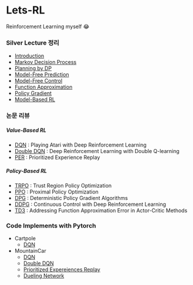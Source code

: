 # Lets-RL
Reinforcement Learning myself :joy:

### Silver Lecture 정리
- [Introduction](https://github.com/Junhojuno/Lets-RL/blob/master/silver%EA%B0%95%EC%9D%98/01_intro_RL.md)
- [Markov Decision Process](https://github.com/Junhojuno/Lets-RL/blob/master/silver%EA%B0%95%EC%9D%98/02_MDP.md)
- [Planning by DP](https://github.com/Junhojuno/Lets-RL/blob/master/silver%EA%B0%95%EC%9D%98/03_planning_DP.md)
- [Model-Free Prediction](https://github.com/Junhojuno/Lets-RL/blob/master/silver%EA%B0%95%EC%9D%98/04_model-free-prediction.md)
- [Model-Free Control](https://github.com/Junhojuno/Lets-RL/blob/master/silver%EA%B0%95%EC%9D%98/05_model_free_control.md)
- [Function Approximation](https://github.com/Junhojuno/Lets-RL/blob/master/silver%EA%B0%95%EC%9D%98/06_Function_Approximation.md)
- [Policy Gradient](https://github.com/Junhojuno/Lets-RL/blob/master/silver%EA%B0%95%EC%9D%98/07_Policy_Gradient.md)
- [Model-Based RL](https://github.com/Junhojuno/Lets-RL/blob/master/silver%EA%B0%95%EC%9D%98/08_model-basedRL.md)

### 논문 리뷰
  ##### Value-Based RL
  - [DQN]() : Playing Atari with Deep Reinforcement Learning
  - [Double DQN]() : Deep Reinforcement Learning with Double Q-learning
  - [PER]() : Prioritized Experience Replay

  ##### Policy-Based RL
  - [TRPO]() : Trust Region Policy Optimization
  - [PPO]() : Proximal Policy Optimization
  - [DPG]() : Deterministic Policy Gradient Algorithms
  - [DDPG]() : Continuous Control with Deep Reinforcement Learning
  - [TD3]() : Addressing Function Approximation Error in Actor-Critic Methods

### Code Implements with Pytorch
- Cartpole
  - [DQN]()
- MountainCar
  - [DQN]()
  - [Double DQN]()
  - [Prioritized Expereiences Replay]()
  - [Dueling Network]()
